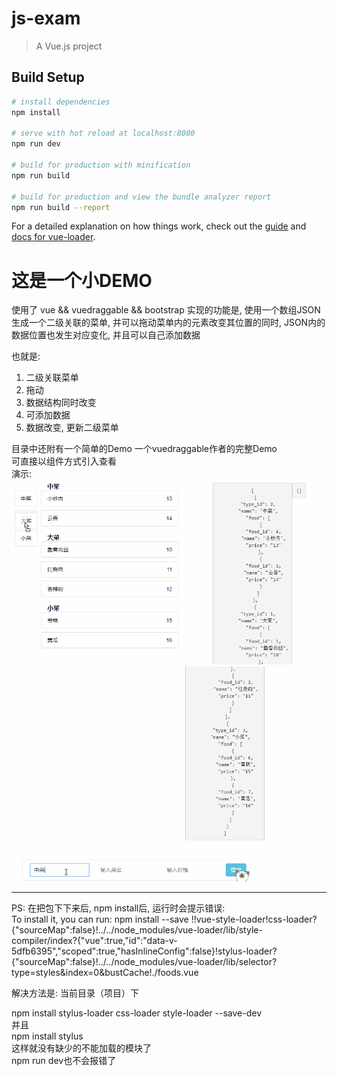 # js-exam

> A Vue.js project

## Build Setup

``` bash
# install dependencies
npm install

# serve with hot reload at localhost:8080
npm run dev

# build for production with minification
npm run build

# build for production and view the bundle analyzer report
npm run build --report
```

For a detailed explanation on how things work, check out the [guide](http://vuejs-templates.github.io/webpack/) and [docs for vue-loader](http://vuejs.github.io/vue-loader).

<h1>这是一个小DEMO</h1>
使用了 vue && vuedraggable && bootstrap  
实现的功能是, 使用一个数组JSON生成一个二级关联的菜单, 并可以拖动菜单内的元素改变其位置的同时, JSON内的数据位置也发生对应变化, 并且可以自己添加数据  
  
也就是:  
1. 二级关联菜单  
2. 拖动  
3. 数据结构同时改变  
4. 可添加数据  
5. 数据改变, 更新二级菜单
  
目录中还附有一个简单的Demo 一个vuedraggable作者的完整Demo  
可直接以组件方式引入查看  
演示:  
![demo gif1](https://github.com/feng9217/vue-vuedraggable/blob/master/gif/demo1.gif)  
![demo gif2](https://github.com/feng9217/vue-vuedraggable/blob/master/gif/demo2.gif)  
  
***
PS: 在把包下下来后, npm install后, 运行时会提示错误:  
To install it, you can run: npm install --save !!vue-style-loader!css-loader?{"sourceMap":false}!../../node_modules/vue-loader/lib/style-compiler/index?{"vue":true,"id":"data-v-5dfb6395","scoped":true,"hasInlineConfig":false}!stylus-loader?{"sourceMap":false}!../../node_modules/vue-loader/lib/selector?type=styles&index=0&bustCache!./foods.vue  
  
解决方法是: 当前目录（项目）下  
  
npm install stylus-loader css-loader style-loader --save-dev  
并且  
npm install stylus  
这样就没有缺少的不能加载的模块了  
npm run dev也不会报错了  
